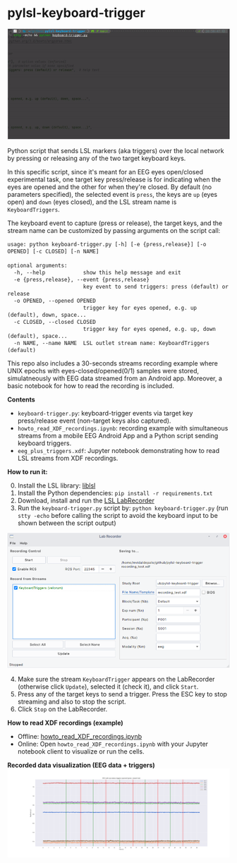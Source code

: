 # pylsl-keyboard-trigger
![keyboard-trigger](https://github.com/mvidaldp/pylsl-keyboard-trigger/raw/main/keyboard-trigger_demo.gif)

Python script that sends LSL markers (aka triggers) over the local network by pressing or releasing any of the two target keyboard keys.

In this specific script, since it's meant for an EEG eyes open/closed experimental task, one target key press/release is for indicating when the eyes are opened and the other for when they're closed. By default (no parameters specified), the selected event is `press`, the keys are `up` (eyes open) and `down` (eyes closed), and the LSL stream name is `KeyboardTriggers`. 

The keyboard event to capture (press or release), the target keys, and the stream name can be customized by passing arguments on the script call:
```
usage: python keyboard-trigger.py [-h] [-e {press,release}] [-o OPENED] [-c CLOSED] [-n NAME]

optional arguments:
  -h, --help            show this help message and exit
  -e {press,release}, --event {press,release}
                        key event to send triggers: press (default) or release
  -o OPENED, --opened OPENED
                        trigger key for eyes opened, e.g. up (default), down, space...
  -c CLOSED, --closed CLOSED
                        trigger key for eyes opened, e.g. up, down (default), space...
  -n NAME, --name NAME  LSL outlet stream name: KeyboardTriggers (default)
```

This repo also includes a 30-seconds streams recording example where UNIX epochs with eyes-closed/opened(0/1) samples were stored, simulatneously with EEG data streamed from an Android app. Moreover, a basic notebook for how to read the recording is included.

__Contents__
- `keyboard-trigger.py`: keyboard-trigger events via target key press/release event (non-target keys also captured).
- `howto_read_XDF_recordings.ipynb`: recording example with simultaneous streams from a mobile EEG Android App and a Python script sending keyboard triggers.
- `eeg_plus_triggers.xdf`: Jupyter notebook demonstrating how to read LSL streams from XDF recordings.

__How to run it:__

0. Install the LSL library: [liblsl](https://github.com/sccn/liblsl/releases/latest)
1. Install the Python dependencies: `pip install -r requirements.txt`
2. Download, install and run the [LSL LabRecorder](https://github.com/labstreaminglayer/App-LabRecorder/releases/latest)
3. Run the `keyboard-trigger.py` script by: `python keyboard-trigger.py` (run `stty -echo` before calling the script to avoid the keyboard input to be shown between the script output)

![LabRecorder](https://github.com/mvidaldp/pylsl-keyboard-trigger/raw/main/labrecorder.png)

4. Make sure the stream `KeyboardTrigger` appears on the LabRecorder (otherwise click `Update`), selected it (check it), and click `Start`.
5. Press any of the target keys to send a trigger. Press the ESC key to stop streaming and also to stop the script.
6. Click `Stop` on the LabRecorder.

__How to read XDF recordings (example)__ 
  - Offline: [howto_read_XDF_recordings.ipynb](https://github.com/mvidaldp/pylsl-keyboard-trigger/blob/main/howto_read_XDF_recordings.ipynb)
  - Online: Open `howto_read_XDF_recordings.ipynb` with your Jupyter notebook client to visualize or run the cells.
  
__Recorded data visualization (EEG data + triggers)__
![data-visualization](https://github.com/mvidaldp/pylsl-keyboard-trigger/raw/main/recording_visualization.png)

